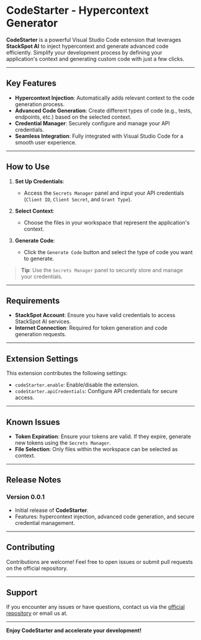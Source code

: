 # CodeStarter - Hypercontext Generator

**CodeStarter** is a powerful Visual Studio Code extension that leverages **StackSpot AI** to inject hypercontext and generate advanced code efficiently. Simplify your development process by defining your application's context and generating custom code with just a few clicks.

---

## Key Features

- **Hypercontext Injection**: Automatically adds relevant context to the code generation process.
- **Advanced Code Generation**: Create different types of code (e.g., tests, endpoints, etc.) based on the selected context.
- **Credential Manager**: Securely configure and manage your API credentials.
- **Seamless Integration**: Fully integrated with Visual Studio Code for a smooth user experience.

---

## How to Use

1. **Set Up Credentials**:
   - Access the `Secrets Manager` panel and input your API credentials (`Client ID`, `Client Secret`, and `Grant Type`).

2. **Select Context**:
   - Choose the files in your workspace that represent the application's context.

3. **Generate Code**:
   - Click the `Generate Code` button and select the type of code you want to generate.

> **Tip**: Use the `Secrets Manager` panel to securely store and manage your credentials.

---

## Requirements

- **StackSpot Account**: Ensure you have valid credentials to access StackSpot AI services.
- **Internet Connection**: Required for token generation and code generation requests.

---

## Extension Settings

This extension contributes the following settings:

- `codeStarter.enable`: Enable/disable the extension.
- `codeStarter.apiCredentials`: Configure API credentials for secure access.

---

## Known Issues

- **Token Expiration**: Ensure your tokens are valid. If they expire, generate new tokens using the `Secrets Manager`.
- **File Selection**: Only files within the workspace can be selected as context.

---

## Release Notes

### Version 0.0.1
- Initial release of **CodeStarter**.
- Features: hypercontext injection, advanced code generation, and secure credential management.

---

## Contributing

Contributions are welcome! Feel free to open issues or submit pull requests on the official repository.

---

## Support

If you encounter any issues or have questions, contact us via the [official repository](https://github.com/erkylima) or email us at.

---

**Enjoy CodeStarter and accelerate your development!**